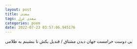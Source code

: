 ```yaml
---
layout: post
title: سعدی
tags: سعدی غزل
categories: poem
date: 2022-07-23 03:57:06.945176
---
```


بی دوست حرامست جهان دیدن مشتاق / قندیل بکش تا بنشینم به ظلامی